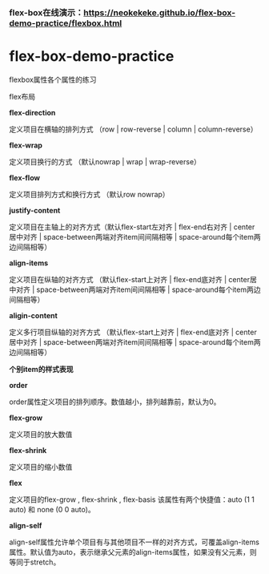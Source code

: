 ### flex-box在线演示：https://neokekeke.github.io/flex-box-demo-practice/flexbox.html

# flex-box-demo-practice
flexbox属性各个属性的练习

flex布局

**flex-direction**

定义项目在横轴的排列方式 （row | row-reverse | column | column-reverse）


**flex-wrap**

定义项目换行的方式 （默认nowrap | wrap | wrap-reverse）


**flex-flow**

定义项目排列方式和换行方式 （默认row nowrap）


**justify-content**

定义项目在主轴上的对齐方式（默认flex-start左对齐 | flex-end右对齐 | center居中对齐 | space-between两端对齐item间间隔相等 | space-around每个item两边间隔相等）


**align-items**

定义项目在纵轴的对齐方式 （默认flex-start上对齐 | flex-end底对齐 | center居中对齐 | space-between两端对齐item间间隔相等 | space-around每个item两边间隔相等）

**aligin-content**

定义多行项目纵轴的对齐方式 （默认flex-start上对齐 | flex-end底对齐 | center居中对齐 | space-between两端对齐item间间隔相等 | space-around每个item两边间隔相等）


**个别item的样式表现**

**order**

order属性定义项目的排列顺序。数值越小，排列越靠前，默认为0。

**flex-grow**

定义项目的放大数值

**flex-shrink**

定义项目的缩小数值

**flex**

定义项目的flex-grow , flex-shrink , flex-basis 该属性有两个快捷值：auto (1 1 auto) 和 none (0 0 auto)。

**align-self**

align-self属性允许单个项目有与其他项目不一样的对齐方式，可覆盖align-items属性。默认值为auto，表示继承父元素的align-items属性，如果没有父元素，则等同于stretch。
